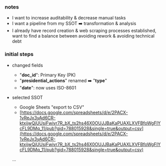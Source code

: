 ### notes
- I want to increase auditability & decrease manual tasks
- I want a pipeline from my SSOT ➡️ transformation & analysis
- I already have record creation & web scraping processes established, want to find a balance between avoiding rework & avoiding technical debt

### initial steps
- changed fields
    - "**doc_id**": Primary Key (PK)
    - "**presidential_actions**" renamed ➡️ "**type**"
    - "**date**": now uses ISO-8601
- selected SSOT
    - Google Sheets "export to CSV"
    - [https://docs.google.com/spreadsheets/d/e/2PACX-1vReJx3yAd6CR-ktxijwQjUUsiFwivr7R_bX_ts2hs46X0OUJJBaKaPUAXLXVFBfoWgFIYcFL9DMq_11/pub?gid=788015928&single=true&output=csv](https://docs.google.com/spreadsheets/d/e/2PACX-1vReJx3yAd6CR-ktxijwQjUUsiFwivr7R_bX_ts2hs46X0OUJJBaKaPUAXLXVFBfoWgFIYcFL9DMq_11/pub?gid=788015928&single=true&output=csv)
 
  ...
